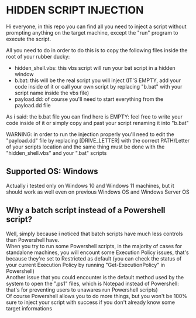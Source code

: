 # HIDDEN SCRIPT INJECTION

Hi everyone, in this repo you can find all you need to inject a script without prompting anything on the target machine, except the "run" program to execute the script.

All you need to do in order to do this is to copy the following files inside the root of your rubber ducky:
- hidden_shell.vbs: this vbs script will run your bat script in a hidden window
- b.bat: this will be the real script you will inject (IT'S EMPTY, add your code inside of it or call your own script by replacing "b.bat" with your script name inside the vbs file)
- payload.dd: of course you'll need to start everything from the payload.dd file

As i said: the b.bat file you can find here is EMPTY: feel free to write your code inside of it or simply copy and past your script renaming it into "b.bat"

WARNING: in order to run the injection properly you'll need to edit the "payload.dd" file by replacing [DRIVE_LETTER] with the correct PATH/Letter of your scripts location and the same thing must be done with the "hidden_shell.vbs" and your ".bat" scripts

## Supported OS: Windows
Actually i tested only on Windows 10 and Windows 11 machines, but it should work as well even on previous Windows OS and Windows Server OS

## Why a batch script instead of a Powershell script?
Well, simply because i noticed that batch scripts have much less controls than Powershell have. <br>
When you try to run some Powershell scripts, in the majority of cases for standalone machines, you will encount some Execution Policy issues, that's because they're set to Restricted as default (you can check the status of your current Execution Policy by running "Get-ExecutionPolicy" in Powershell) <br>
Another issue that you could encounter is the default method used by the system to open the ".ps1" files, which is Notepad instead of Powershell: that's for preventing users to unawares run Powershell scripts) <br>
Of course Powershell allows you to do more things, but you won't be 100% sure to inject your script with success if you don't already know some target informations

